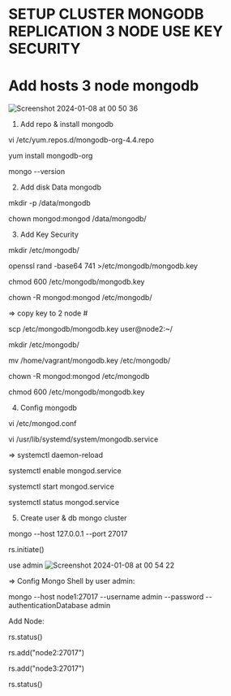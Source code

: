 # SETUP CLUSTER MONGODB REPLICATION 3 NODE USE KEY SECURITY

# Add hosts 3 node mongodb
![Screenshot 2024-01-08 at 00 50 36](https://github.com/sysadminzz/mongodb/assets/152803356/a4e69313-544d-4db5-9775-8fbbfc71e54d)


1. Add repo & install mongodb


vi /etc/yum.repos.d/mongodb-org-4.4.repo


yum install mongodb-org


mongo --version

2. Add disk Data mongodb


mkdir -p /data/mongodb


chown mongod:mongod /data/mongodb/

3. Add Key Security


mkdir /etc/mongodb/


openssl rand -base64 741 >/etc/mongodb/mongodb.key


chmod 600 /etc/mongodb/mongodb.key


chown -R mongod:mongod /etc/mongodb/



=> copy key to 2 node #


scp /etc/mongodb/mongodb.key user@node2:~/


mkdir /etc/mongodb/


mv /home/vagrant/mongodb.key /etc/mongodb/


chown -R mongod:mongod  /etc/mongodb


chmod 600 /etc/mongodb/mongodb.key

4. Config mongodb


vi /etc/mongod.conf


vi /usr/lib/systemd/system/mongodb.service


=> systemctl daemon-reload


systemctl enable mongod.service


systemctl start mongod.service


systemctl status mongod.service

5. Create user & db mongo cluster

mongo --host 127.0.0.1 --port 27017

rs.initiate() 

use admin 
![Screenshot 2024-01-08 at 00 54 22](https://github.com/sysadminzz/mongodb/assets/152803356/62ceb31c-f548-4e29-ba07-be840a623b48)



=> Config Mongo Shell by user admin:


mongo --host node1:27017 --username admin --password  --authenticationDatabase admin


Add Node:


rs.status() 


rs.add("node2:27017")


rs.add("node3:27017")


rs.status() 







